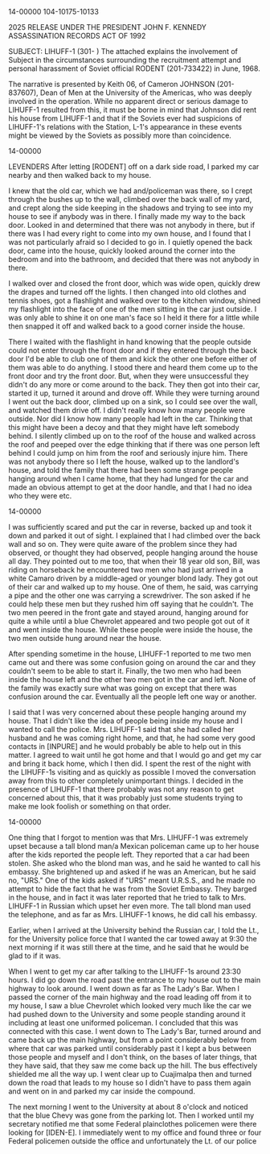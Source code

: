 14-00000
104-10175-10133

2025 RELEASE UNDER THE PRESIDENT JOHN F. KENNEDY ASSASSINATION RECORDS ACT OF 1992

SUBJECT: LIHUFF-1 (301- )
The attached explains the involvement of Subject in the circumstances surrounding the recruitment attempt and personal harassment of Soviet official RODENT (201-733422) in June, 1968.

The narrative is presented by Keith 06, of Cameron JOHNSON (201-837607), Dean of Men at the University of the Americas, who was deeply involved in the operation. While no apparent direct or serious damage to LIHUFF-1 resulted from this, it must be borne in mind that Johnson did rent his house from LIHUFF-1 and that if the Soviets ever had suspicions of LIHUFF-1's relations with the Station, L-1's appearance in these events might be viewed by the Soviets as possibly more than coincidence.

14-00000

LEVENDERS
After letting [RODENT] off on a dark side road, I parked my car nearby and then walked back to my house.

I knew that the old car, which we had and/policeman was there, so I crept through the bushes up to the wall, climbed over the back wall of my yard, and crept along the side keeping in the shadows and trying to see into my house to see if anybody was in there. I finally made my way to the back door. Looked in and determined that there was not anybody in there, but if there was I had every right to come into my own house, and I found that I was not particularly afraid so I decided to go in. I quietly opened the back door, came into the house, quickly looked around the corner into the bedroom and into the bathroom, and decided that there was not anybody in there.

I walked over and closed the front door, which was wide open, quickly drew the drapes and turned off the lights. I then changed into old clothes and tennis shoes, got a flashlight and walked over to the kitchen window, shined my flashlight into the face of one of the men sitting in the car just outside. I was only able to shine it on one man's face so I held it there for a little while then snapped it off and walked back to a good corner inside the house.

There I waited with the flashlight in hand knowing that the people outside could not enter through the front door and if they entered through the back door I'd be able to club one of them and kick the other one before either of them was able to do anything. I stood there and heard them come up to the front door and try the front door. But, when they were unsuccessful they didn't do any more or come around to the back. They then got into their car, started it up, turned it around and drove off. While they were turning around I went out the back door, climbed up on a sink, so I could see over the wall, and watched them drive off. I didn't really know how many people were outside. Nor did I know how many people had left in the car. Thinking that this might have been a decoy and that they might have left somebody behind. I silently climbed up on to the roof of the house and walked across the roof and peeped over the edge thinking that if there was one person left behind I could jump on him from the roof and seriously injure him. There was not anybody there so I left the house, walked up to the landlord's house, and told the family that there had been some strange people hanging around when I came home, that they had lunged for the car and made an obvious attempt to get at the door handle, and that I had no idea who they were etc.

14-00000

I was sufficiently scared and put the car in reverse, backed up and took it down and parked it out of sight. I explained that I had climbed over the back wall and so on. They were quite aware of the problem since they had observed, or thought they had observed, people hanging around the house all day. They pointed out to me too, that when their 18 year old son, Bill, was riding on horseback he encountered two men who had just arrived in a white Camaro driven by a middle-aged or younger blond lady. They got out of their car and walked up to my house. One of them, he said, was carrying a pipe and the other one was carrying a screwdriver. The son asked if he could help these men but they rushed him off saying that he couldn't. The two men peered in the front gate and stayed around, hanging around for quite a while until a blue Chevrolet appeared and two people got out of it and went inside the house. While these people were inside the house, the two men outside hung around near the house.

After spending sometime in the house, LIHUFF-1 reported to me two men came out and there was some confusion going on around the car and they couldn't seem to be able to start it. Finally, the two men who had been inside the house left and the other two men got in the car and left. None of the family was exactly sure what was going on except that there was confusion around the car. Eventually all the people left one way or another.

I said that I was very concerned about these people hanging around my house. That I didn't like the idea of people being inside my house and I wanted to call the police. Mrs. LIHUFF-1 said that she had called her husband and he was coming right home, and that, he had some very good contacts in [INPURE] and he would probably be able to help out in this matter. I agreed to wait until he got home and that I would go and get my car and bring it back home, which I then did. I spent the rest of the night with the LIHUFF-1s visiting and as quickly as possible I moved the conversation away from this to other completely unimportant things. I decided in the presence of LIHUFF-1 that there probably was not any reason to get concerned about this, that it was probably just some students trying to make me look foolish or something on that order.

14-00000

One thing that I forgot to mention was that Mrs. LIHUFF-1 was extremely upset because a tall blond man/a Mexican policeman came up to her house after the kids reported the people left. They reported that a car had been stolen. She asked who the blond man was, and he said he wanted to call his embassy. She brightened up and asked if he was an American, but he said no, "URS." One of the kids asked if "URS" meant U.R.S.S., and he made no attempt to hide the fact that he was from the Soviet Embassy. They barged in the house, and in fact it was later reported that he tried to talk to Mrs. LIHUFF-1 in Russian which upset her even more. The tall blond man used the telephone, and as far as Mrs. LIHUFF-1 knows, he did call his embassy.

Earlier, when I arrived at the University behind the Russian car, I told the Lt., for the University police force that I wanted the car towed away at 9:30 the next morning if it was still there at the time, and he said that he would be glad to if it was.

When I went to get my car after talking to the LIHUFF-1s around 23:30 hours. I did go down the road past the entrance to my house out to the main highway to look around. I went down as far as The Lady's Bar. When I passed the corner of the main highway and the road leading off from it to my house, I saw a blue Chevrolet which looked very much like the car we had pushed down to the University and some people standing around it including at least one uniformed policeman. I concluded that this was connected with this case. I went down to The Lady's Bar, turned around and came back up the main highway, but from a point considerably below from where that car was parked until considerably past it I kept a bus between those people and myself and I don't think, on the bases of later things, that they have said, that they saw me come back up the hill. The bus effectively shielded me all the way up. I went clear up to Cuajimalpa then and turned down the road that leads to my house so I didn't have to pass them again and went on in and parked my car inside the compound.

The next morning I went to the University at about 8 o'clock and noticed that the blue Chevy was gone from the parking lot. Then I worked until my secretary notified me that some Federal plainclothes policemen were there looking for [IDEN-E]. I immediately went to my office and found three or four Federal policemen outside the office and unfortunately the Lt. of our police
